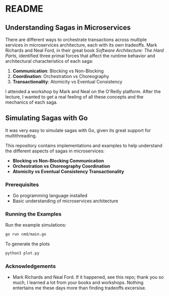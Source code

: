 # README

## Understanding Sagas in Microservices

There are different ways to orchestrate transactions across multiple services in microservices architecture, each with its own tradeoffs. Mark Richards and Neal Ford, in their great book *Software Architecture: The Hard Parts*, identified three primal forces that affect the runtime behavior and architectural characteristics of each saga:

1. **Communication**: Blocking vs Non-Blocking
2. **Coordination**: Orchestration vs Choreography
3. **Transactionality**: Atomicity vs Eventual Consistency

I attended a workshop by Mark and Neal on the O'Reilly platform. After the lecture, I wanted to get a real feeling of all these concepts and the mechanics of each saga.

## Simulating Sagas with Go

It was very easy to simulate sagas with Go, given its great support for multithreading.

This repository contains implementations and examples to help understand the different aspects of sagas in microservices:

- **Blocking vs Non-Blocking Communication**
- **Orchestration vs Choreography Coordination**
- **Atomicity vs Eventual Consistency Transactionality**

### Prerequisites

- Go programming language installed
- Basic understanding of microservices architecture

### Running the Examples

Run the example simulations:

   ```sh
   go run cmd/main.go
   ```

To generate the plots

```sh
python3 plot.py
```

### Acknowledgements

- Mark Richards and Neal Ford. If it happened, see this repo; thank you so much, I learned a lot from your books and workshops. Nothing entertains me these days more than finding tradeoffs excersise.
